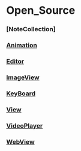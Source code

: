 # Open_Source
### [NoteCollection]
### [Animation]
### [Editor]
### [ImageView]
### [KeyBoard]
### [View]
### [VideoPlayer]
### [WebView]


[Animation]:https://github.com/SiberiaDante/Open_Source/blob/master/Animation.md
[Editor]:https://github.com/SiberiaDante/Open_Source/blob/master/Editor.md
[ImageView]:https://github.com/SiberiaDante/Open_Source/blob/master/ImageView.md
[KeyBoard]:https://github.com/SiberiaDante/Open_Source/blob/master/KeyBoard.md
[View]:https://github.com/SiberiaDante/Open_Source/blob/master/View.md
[VideoPlayer]:https://github.com/SiberiaDante/Open_Source/blob/master/VideoPlayer.md
[WebView]:https://github.com/SiberiaDante/Open_Source/blob/master/WebView.md
